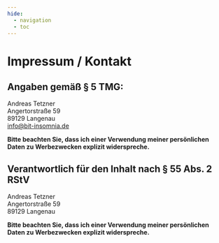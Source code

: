 ```yaml
---
hide:
  - navigation
  - toc
---
```



# Impressum / Kontakt

## Angaben gemäß § 5 TMG:
Andreas Tetzner  
Angertorstraße 59  
89129 Langenau  
[info@bit-insomnia.de](mailto:info@bit-insomnia.de)

**Bitte beachten Sie, dass ich einer Verwendung meiner persönlichen Daten zu Werbezwecken explizit widerspreche.**

## Verantwortlich für den Inhalt nach § 55 Abs. 2 RStV
Andreas Tetzner  
Angertorstraße 59  
89129 Langenau  

**Bitte beachten Sie, dass ich einer Verwendung meiner persönlichen Daten zu Werbezwecken explizit widerspreche.**
